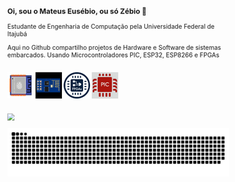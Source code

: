 ### Oi, sou o Mateus Eusébio, ou só Zébio 👋

Estudante de Engenharia de Computação pela Universidade Federal de Itajubá 

Aqui no Github compartilho projetos de Hardware e Software de sistemas embarcados. 
Usando Microcontroladores PIC, ESP32, ESP8266 e FPGAs

<div style="display: inline_block"><br>
  <img align="center" alt="ESP32" height="60" width="60" src="imagens/ESP32.png">
  <img align="center" alt="ESP8266" height="60" width="60" src="imagens/ESP8266.png">
  <img align="center" alt="FPGA" height="60" width="60" src="imagens/FPGA.png">
  <img align="center" alt="PIC" height="60" width="60" src="imagens/PIC.jpg">
</div>
<br>
<br>
<div>
  <a href="https://github.com/Zebio">
  <img height="180em" src="https://github-readme-stats.vercel.app/api?username=Zebio&show_icons=true&theme=dracula&include_all_commits=true&count_private=true"/
</div>

![Snake animation](https://github.com/Zebio/Zebio/blob/output/github-contribution-grid-snake.svg)
